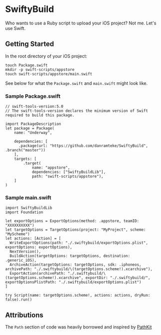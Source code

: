# SwiftyBuild

Who wants to use a Ruby script to upload your iOS project? Not me. Let's use Swift.

## Getting Started

In the root directory of your iOS project:

    touch Package.swift
    mkdir -p swift-scripts/appstore
    touch swift-scripts/appstore/main.swift

See below for what the `Package.swift` and `main.swift` might look like.

### Sample Package.swift

    // swift-tools-version:5.0
    // The swift-tools-version declares the minimum version of Swift required to build this package.

    import PackageDescription
    let package = Package(
        name: "Underway",

        dependencies: [
          .package(url: "https://github.com/danramteke/SwiftyBuild", .branch("master"))
        ],
        targets: [
            .target(
                name: "appstore",
                dependencies: ["SwiftyBuildLib"],
                path: "swift-scripts/appstore"),
        ]
    )

### Sample main.swift

    import SwiftyBuildLib
    import Foundation

    let exportOptions = ExportOptions(method: .appstore, teamID: "XXXXXXXXXX")
    let targetOptions = TargetOptions(project: "MyProject", scheme: "MyScheme")
    let actions: [Action] = [
      WriteExportOptions(path: "./.swiftybuild/exportOptions.plist", exportOptions: exportOptions),
      NextVersion(),
      BuildAction(targetOptions: targetOptions, destination: .generic_iOS),
      ArchiveAction(targetOptions: targetOptions, sdk: .iphoneos, archivePath: "./.swiftybuild/\(targetOptions.scheme!).xcarchive"),
      ExportAction(archivePath: "./.swiftybuild/\(targetOptions.scheme!).xcarchive", exportDir: "./.swiftybuild/", exportOptionsPlistPath: "./.swiftybuild/exportOptions.plist")
    ]

    try Script(name: targetOptions.scheme!, actions: actions, dryRun: false).run()


## Attributions

The `Path` section of code was heavily borrowed and inspired by [PathKit](https://github.com/kylef/PathKit/blob/master/Sources/PathKit.swift)